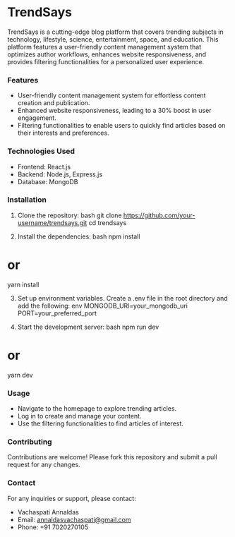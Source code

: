 # TrendSays
TrendSays is a cutting-edge blog platform that covers trending subjects in technology, lifestyle, science, entertainment, space, and education. This platform features a user-friendly content management system that optimizes author workflows, enhances website responsiveness, and provides filtering functionalities for a personalized user experience.

### Features
- User-friendly content management system for effortless content creation and publication.
- Enhanced website responsiveness, leading to a 30% boost in user engagement.
- Filtering functionalities to enable users to quickly find articles based on their interests and preferences.

### Technologies Used
- Frontend: React.js
- Backend: Node.js, Express.js
- Database: MongoDB

### Installation
1. Clone the repository:
bash
git clone https://github.com/your-username/trendsays.git
cd trendsays

2. Install the dependencies:
bash
npm install
# or
yarn install

3. Set up environment variables. Create a .env file in the root directory and add the following:
env
MONGODB_URI=your_mongodb_uri
PORT=your_preferred_port

4. Start the development server:
bash
npm run dev
# or
yarn dev

### Usage
- Navigate to the homepage to explore trending articles.
- Log in to create and manage your content.
- Use the filtering functionalities to find articles of interest.

### Contributing
Contributions are welcome! Please fork this repository and submit a pull request for any changes.

### Contact
For any inquiries or support, please contact:
- Vachaspati Annaldas
- Email: annaldasvachaspati@gmail.com
- Phone: +91 7020270105
